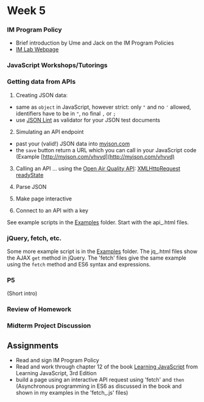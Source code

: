 # Week 5

### IM Program Policy
- Brief introduction by Ume and Jack on the IM Program Policies
- [IM Lab Webpage](https://www.nyuadim.com/lab)

### JavaScript Workshops/Tutorings

### Getting data from APIs

1. Creating JSON data:
- same as `object` in JavaScript, however strict: only `"` and no `'` allowed, identifiers have to be in `"`, no final `,` or `;`
- use [JSON Lint](https://jsonlint.com/) as validator for your JSON test documents

2. Simulating an API endpoint
- past your (valid!) JSON data into [myjson.com](http://myjson.com)
- the `save` button return a URL which you can call in your JavaScript code (Example [http://myjson.com/vhvvd](http://myjson.com/vhvvd)

3. Calling an API
... using the [Open Air Quality API](https://docs.openaq.org/):
[XMLHttpRequest readyState](https://developer.mozilla.org/en-US/docs/Web/API/XMLHttpRequest/readyState)

4. Parse JSON

7. Make page interactive

6. Connect to an API with a key

See example scripts in the [Examples](/05/Examples/) folder. Start with the api_.html files.

### jQuery, fetch, etc.
Some more example script is in the [Examples](/05/Examples/) folder. The jq_.html files show the AJAX `get` method in jQuery. The 'fetch' files give the same example using the `fetch` method and ES6 syntax and expressions.

### P5
(Short intro)

### Review of Homework

### Midterm Project Discussion

## Assignments
- Read and sign IM Program Policy
- Read and work through chapter 12 of the book [Learning JavaScript](https://learning-oreilly-com.proxy.library.nyu.edu/library/view/learning-javascript-3rd/9781491914892/ch12.html)
from Learning JavaScript, 3rd Edition
- build a page using an interactive API request using 'fetch' and `then` (Asynchronous programming in ES6 as discussed in the book and shown in my examples in the 'fetch_.js' files)
